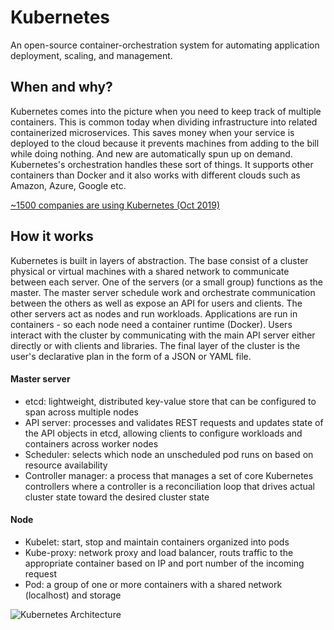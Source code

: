 # Kubernetes

An open-source container-orchestration system for automating application deployment, scaling, and management.

## When and why?

Kubernetes comes into the picture when you need to keep track of multiple containers. This is common today when dividing infrastructure into related containerized microservices. This saves money when your service is deployed to the cloud because it prevents machines from adding to the bill while doing nothing. And new are automatically spun up on demand. Kubernetes's orchestration handles these sort of things. It supports other containers than Docker and it also works with different clouds such as Amazon, Azure, Google etc.

[~1500 companies are using Kubernetes (Oct 2019)](https://stackshare.io/kubernetes)

## How it works

Kubernetes is built in layers of abstraction. The base consist of a cluster physical or virtual machines with a shared network to communicate between each server. One of the servers (or a small group) functions as the master. The master server schedule work and orchestrate communication between the others as well as expose an API for users and clients. The other servers act as nodes and run workloads. Applications are run in containers - so each node need a container runtime (Docker). Users interact with the cluster by communicating with the main API server either directly or with clients and libraries. The final layer of the cluster is the user's declarative plan in the form of a JSON or YAML file. 

#### Master server
- etcd: lightweight, distributed key-value store that can be configured to span across multiple nodes
- API server: processes and validates REST requests and updates state of the API objects in etcd, allowing clients to configure workloads and containers across worker nodes
- Scheduler:  selects which node an unscheduled pod runs on based on resource availability
- Controller manager:  a process that manages a set of core Kubernetes controllers where a controller is a reconciliation loop that drives actual cluster state toward the desired cluster state

#### Node
- Kubelet: start, stop and maintain containers organized into pods
- Kube-proxy: network proxy and load balancer, routs traffic to the appropriate container based on IP and port number of the incoming request
- Pod: a group of one or more containers with a shared network (localhost) and storage

![Kubernetes Architecture](https://upload.wikimedia.org/wikipedia/commons/thumb/b/be/Kubernetes.png/640px-Kubernetes.png)
